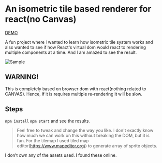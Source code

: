 # An isometric tile based renderer for react(no Canvas)

[DEMO](https://wizardly-kilby-4b9379.netlify.app/)

A fun project where I wanted to learn how isometric tile system works and also wanted to see if how React's virtual dom would react to rendering multiple components at a time. And I am amazed to see the result.

![Sample](https://github.com/sajitkhadka/react-tile-render/blob/master/src/assets/img/output.PNG)

## WARNING!

This is completely based on browser dom with react(nothing related to CANVAS). Hence, if it is requires multiple re-rendering it will be slow.

## Steps

`npm install`
`npm start`
and see the results.

> Feel free to tweak and change the way you like. I don't exactly know how much we can work on this without breaking the DOM, but it is fun.
> For the tilemap I used tiled map editor(https://www.mapeditor.org/) to generate array of sprite objects.

I don't own any of the assets used. I found these online.
